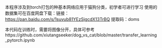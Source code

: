 本程序涉及到torch打包的种基本网络应用于猫狗分类，初学者可进行学习
使用的数据集可在百度网盘下载：链接：https://pan.baidu.com/s/1suvub81YEzSjgcdX13TrBQ 提取码：doms 

本代码在训练时，需要将图像分开，具体可参考https://github.com/xiutangseeker/dog_vs_cat/blob/master/transfer_learning_pytorch.ipynb
